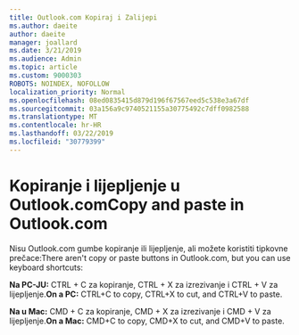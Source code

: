 ```yaml
---
title: Outlook.com Kopiraj i Zalijepi
ms.author: daeite
author: daeite
manager: joallard
ms.date: 3/21/2019
ms.audience: Admin
ms.topic: article
ms.custom: 9000303
ROBOTS: NOINDEX, NOFOLLOW
localization_priority: Normal
ms.openlocfilehash: 08ed0835415d879d196f67567eed5c538e3a67df
ms.sourcegitcommit: 03a156a9c9740521155a30775492c7dff0982588
ms.translationtype: MT
ms.contentlocale: hr-HR
ms.lasthandoff: 03/22/2019
ms.locfileid: "30779399"
---
```

# <a name="copy-and-paste-in-outlookcom"></a><span data-ttu-id="d3b6e-102">Kopiranje i lijepljenje u Outlook.com</span><span class="sxs-lookup"><span data-stu-id="d3b6e-102">Copy and paste in Outlook.com</span></span>

<span data-ttu-id="d3b6e-103">Nisu Outlook.com gumbe kopiranje ili lijepljenje, ali možete koristiti tipkovne prečace:</span><span class="sxs-lookup"><span data-stu-id="d3b6e-103">There aren't copy or paste buttons in Outlook.com, but you can use keyboard shortcuts:</span></span>

<span data-ttu-id="d3b6e-104">**Na PC-JU:** CTRL + C za kopiranje, CTRL + X za izrezivanje i CTRL + V za lijepljenje.</span><span class="sxs-lookup"><span data-stu-id="d3b6e-104">**On a PC:** CTRL+C to copy, CTRL+X to cut, and CTRL+V to paste.</span></span>

<span data-ttu-id="d3b6e-105">**Na u Mac:** CMD + C za kopiranje, CMD + X za izrezivanje i CMD + V za lijepljenje.</span><span class="sxs-lookup"><span data-stu-id="d3b6e-105">**On a Mac:** CMD+C to copy, CMD+X to cut, and CMD+V to paste.</span></span>